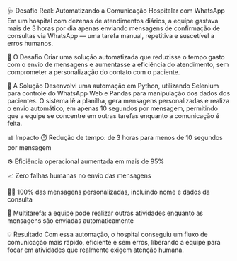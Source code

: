 
🩺 Desafio Real: Automatizando a Comunicação Hospitalar com WhatsApp
Em um hospital com dezenas de atendimentos diários, a equipe gastava mais de 3 horas por dia apenas enviando mensagens de confirmação de consultas via WhatsApp — uma tarefa manual, repetitiva e suscetível a erros humanos.

🎯 O Desafio
Criar uma solução automatizada que reduzisse o tempo gasto com o envio de mensagens e aumentasse a eficiência do atendimento, sem comprometer a personalização do contato com o paciente.

🚀 A Solução
Desenvolvi uma automação em Python, utilizando Selenium para controle do WhatsApp Web e Pandas para manipulação dos dados dos pacientes. O sistema lê a planilha, gera mensagens personalizadas e realiza o envio automático, em apenas 10 segundos por mensagem, permitindo que a equipe se concentre em outras tarefas enquanto a comunicação é feita.

📊 Impacto
⏱️ Redução de tempo: de 3 horas para menos de 10 segundos por mensagem

⚙️ Eficiência operacional aumentada em mais de 95%

📈 Zero falhas humanas no envio das mensagens

🙋‍♂️ 100% das mensagens personalizadas, incluindo nome e dados da consulta

💼 Multitarefa: a equipe pode realizar outras atividades enquanto as mensagens são enviadas automaticamente

💡 Resultado
Com essa automação, o hospital conseguiu um fluxo de comunicação mais rápido, eficiente e sem erros, liberando a equipe para focar em atividades que realmente exigem atenção humana.

